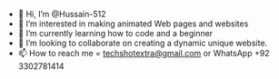 - 👋 Hi, I’m @Hussain-512
- 👀 I’m interested in making animated Web pages and websites 
- 🌱 I’m currently learning how to code and a beginner 
- 💞️ I’m looking to collaborate on creating a dynamic unique website.
- 📫 How to reach me = techshotextra@gmail.com or WhatsApp +92 3302781414

<!---
Hussain-512max/Hussain-512max is a ✨ special ✨ repository because its `README.md` (this file) appears on your GitHub profile.
You can click the Preview link to take a look at your changes.
--->
